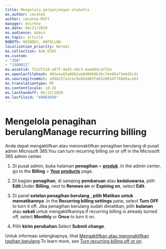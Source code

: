 ```yaml
---
title: Mengelola perpanjangan otomatis
ms.author: cmcatee
author: cmcatee-MSFT
manager: mnirkhe
ms.date: 04/21/2020
ms.audience: Admin
ms.topic: article
ROBOTS: NOINDEX, NOFOLLOW
localization_priority: Normal
ms.collection: Adm_O365
ms.custom:
- "350"
- "1500012"
ms.assetid: f1a3f310-a87f-4a42-a9c3-4ea894caf52e
ms.openlocfilehash: 903e4a83a00b2ab8d6068b3bc7ee88a73e6d5cdc
ms.sourcegitcommit: a98b25fa3cac9ebba983f4932881d774880aca93
ms.translationtype: MT
ms.contentlocale: id-ID
ms.lasthandoff: 05/13/2020
ms.locfileid: "44063836"
---
```

# <a name="manage-recurring-billing"></a><span data-ttu-id="b93c2-102">Mengelola penagihan berulang</span><span class="sxs-lookup"><span data-stu-id="b93c2-102">Manage recurring billing</span></span>

<span data-ttu-id="b93c2-103">Anda dapat mengaktifkan atau menonaktifkan penagihan berulang di pusat admin Microsoft 365.</span><span class="sxs-lookup"><span data-stu-id="b93c2-103">You can turn recurring billing on or off in the Microsoft 365 admin center.</span></span>
  
1. <span data-ttu-id="b93c2-104">Di pusat admin, buka halaman **penagihan** \> **[produk](https://go.microsoft.com/fwlink/p/?linkid=842054)** .</span><span class="sxs-lookup"><span data-stu-id="b93c2-104">In the admin center, go to the **Billing** \> **[Your products](https://go.microsoft.com/fwlink/p/?linkid=842054)** page.</span></span>

2. <span data-ttu-id="b93c2-105">Di bagian **penagihan**, di samping **pembaruan** atau **kedaluwarsa**, pilih **Edit**.</span><span class="sxs-lookup"><span data-stu-id="b93c2-105">Under **Billing**, next to **Renews on** or **Expiring on**, select **Edit**.</span></span>

3. <span data-ttu-id="b93c2-106">Di panel **setelan penagihan berulang** **, pilih Matikan untuk mematikannya** .</span><span class="sxs-lookup"><span data-stu-id="b93c2-106">In the **Recurring billing settings** pane, select **Turn OFF** to turn it off.</span></span> <span data-ttu-id="b93c2-107">Jika penagihan berulang sudah dimatikan, pilih **bulanan** atau **sekali** untuk mengaktifkannya.</span><span class="sxs-lookup"><span data-stu-id="b93c2-107">If recurring billing is already turned off, select **Monthly** or **Once** to turn it on.</span></span>

4. <span data-ttu-id="b93c2-108">Pilih **kirim perubahan**.</span><span class="sxs-lookup"><span data-stu-id="b93c2-108">Select **Submit change**.</span></span>

<span data-ttu-id="b93c2-109">Untuk informasi selengkapnya, lihat [Mengaktifkan atau menonaktifkan tagihan berulang](https://docs.microsoft.com/microsoft-365/commerce/subscriptions/renew-your-subscription#turn-recurring-billing-off-or-on).</span><span class="sxs-lookup"><span data-stu-id="b93c2-109">To learn more, see [Turn recurring billing off or on](https://docs.microsoft.com/microsoft-365/commerce/subscriptions/renew-your-subscription#turn-recurring-billing-off-or-on).</span></span>